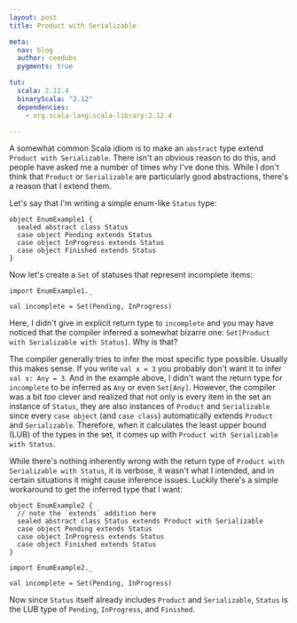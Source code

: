 ```yaml
---
layout: post
title: Product with Serializable

meta:
  nav: blog
  author: ceedubs
  pygments: true

tut:
  scala: 2.12.4
  binaryScala: "2.12"
  dependencies:
    - org.scala-lang:scala-library:2.12.4

---
```


A somewhat common Scala idiom is to make an `abstract` type extend `Product with Serializable`. There isn't an obvious reason to do this, and people have asked me a number of times why I've done this. While I don't think that `Product` or `Serializable` are particularly good abstractions, there's a reason that I extend them.

Let's say that I'm writing a simple enum-like `Status` type:

```tut:silent
object EnumExample1 {
  sealed abstract class Status
  case object Pending extends Status
  case object InProgress extends Status
  case object Finished extends Status
}
```

Now let's create a `Set` of statuses that represent incomplete items:

```tut:silent
import EnumExample1._
```

```tut:book
val incomplete = Set(Pending, InProgress)
```

Here, I didn't give in explicit return type to `incomplete` and you may have noticed that the compiler inferred a somewhat bizarre one: `Set[Product with Serializable with Status]`. Why is that?

The compiler generally tries to infer the most specific type possible. Usually this makes sense. If you write `val x = 3` you probably don't want it to infer `val x: Any = 3`. And in the example above, I didn't want the return type for `incomplete` to be inferred as `Any` or even `Set[Any]`. However, the compiler was a bit _too_ clever and realized that not only is every item in the set an instance of `Status`, they are also instances of `Product` and `Serializable` since every `case object` (and `case class`) automatically extends `Product` and `Serializable`. Therefore, when it calculates the least upper bound (LUB) of the types in the set, it comes up with `Product with Serializable with Status`.

While there's nothing inherently wrong with the return type of `Product with Serializable with Status`, it is verbose, it wasn't what I intended, and in certain situations it might cause inference issues. Luckily there's a simple workaround to get the inferred type that I want:

```tut:silent
object EnumExample2 {
  // note the `extends` addition here
  sealed abstract class Status extends Product with Serializable
  case object Pending extends Status
  case object InProgress extends Status
  case object Finished extends Status
}
```

```tut:silent
import EnumExample2._
```

```tut:book
val incomplete = Set(Pending, InProgress)
```

Now since `Status` itself already includes `Product` and `Serializable`, `Status` is the LUB type of `Pending`, `InProgress`, and `Finished`.

